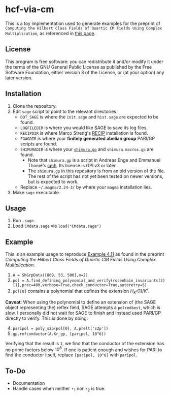 # hcf-via-cm

This is a toy implementation used to generate examples for the preprint of `Computing the Hilbert Class Fields of Quartic CM Fields Using Complex Multiplication`, as referenced in [this page](https://math.guissmo.com/pubs.php).

## License

This program is free software: you can redistribute it and/or modify it under the terms of the GNU General Public License as published by the Free Software Foundation, either version 3 of the License, or (at your option) any later version.

## Installation

1. Clone the repository.
2. Edit `sage` script to point to the relevant directories.
   - `DOT_SAGE` is where the `init.sage` and `hist.sage` are expected to be found.
   - `LOGFILEDIR` is where you would like SAGE to save its log files.
   - `RECIPDIR` is where Marco Streng's [RECIP](https://github.com/mstreng/recip) installation is found.
   - `FGAGDIR` is where your __finitely generated abelian group__ PARI/GP scripts are found.
   - `SHIMURADIR` is where your [`shimura.gp`](https://gitlab.inria.fr/cmh/cmh/-/blob/master/scripts/shimura.gp) and `shimura.macros.gp` are found.
     - Note that `shimura.gp` is a script in Andreas Enge and Emmanuel Thomé's [cmh](https://gitlab.inria.fr/cmh/). Its license is GPLv3 or later.
     - The `shimura.gp` in this repository is from an old version of the file. The rest of the script has not yet been tested on newer versions, but is expected to work.
   - Replace `~/.magma/2.24-3/` by where your `magma` installation lies.
3. Make `sage` executable.

## Usage

1. Run `.sage`.
2. Load `CMdata.sage` via `load("CMdata.sage")`

## Example 

This is an example usage to reproduce [Example 4.11](https://math.guissmo.com/pubs.php) as found in the preprint _Computing the Hilbert Class Fields of Quartic CM Fields Using Complex Multiplication_.

1. `A = ShGrpData([809, 53, 500],m=2)`
2. `pol = A.find_defining_polynomial_and_verify(rosenhain_invariants(2)[1],prec=400,verbose=True,check_conductor=True,autoretry=5)`
3. `pol[0]` contains a polynomial that defines the extension $H_{K^r}(1) / K^r$.

__Caveat__: When using the polynomial to define an extension of (the SAGE object representing the) reflex field, SAGE attempts a `polredbest`, which is slow. I personally did not wait for SAGE to finish and instead used PARI/GP directly to verify. This is done by doing:

4. `paripol = poly_s2p(pol[0], A.prelt['s2p'])`
5. `gp.rnfconductor(A.Kr_gp, [paripol, 10^6])`

Verifying that the result is `1`, we find that the conductor of the extension has no prime factors below $10^6$. If one is patient enough and wishes for PARI to find the conductor itself, replace `[paripol, 10^6]` with `paripol`.

## To-Do

* Documentation
* Handle cases when neither $\star_1$ nor $\star_2$ is true.
